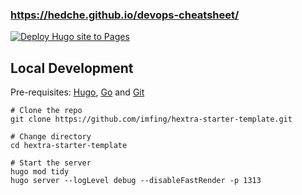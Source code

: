 ### https://hedche.github.io/devops-cheatsheet/

[![Deploy Hugo site to Pages](https://github.com/hedche/devops-cheatsheet/actions/workflows/pages.yaml/badge.svg)](https://github.com/hedche/devops-cheatsheet/actions/workflows/pages.yaml)

## Local Development

Pre-requisites: [Hugo](https://gohugo.io/getting-started/installing/), [Go](https://golang.org/doc/install) and [Git](https://git-scm.com)

```shell
# Clone the repo
git clone https://github.com/imfing/hextra-starter-template.git

# Change directory
cd hextra-starter-template

# Start the server
hugo mod tidy
hugo server --logLevel debug --disableFastRender -p 1313
```
